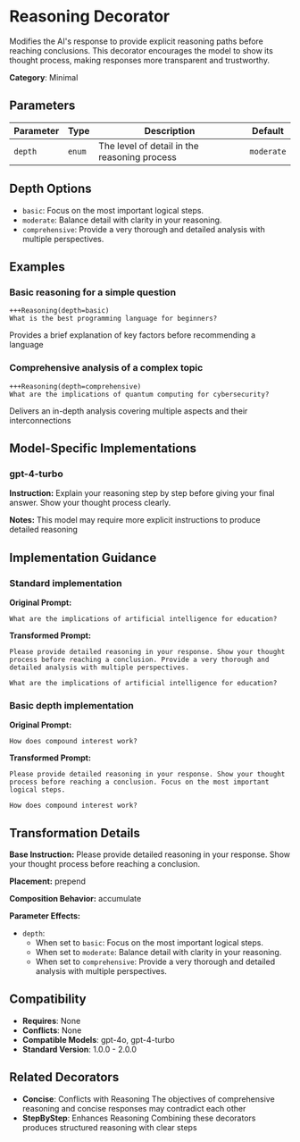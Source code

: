 # Reasoning Decorator

Modifies the AI's response to provide explicit reasoning paths before reaching conclusions. This decorator encourages the model to show its thought process, making responses more transparent and trustworthy.

**Category**: Minimal

## Parameters

| Parameter | Type | Description | Default |
|-----------|------|-------------|--------|
| `depth` | `enum` | The level of detail in the reasoning process | `moderate` |

## Depth Options

- `basic`: Focus on the most important logical steps.
- `moderate`: Balance detail with clarity in your reasoning.
- `comprehensive`: Provide a very thorough and detailed analysis with multiple perspectives.

## Examples

### Basic reasoning for a simple question

```
+++Reasoning(depth=basic)
What is the best programming language for beginners?
```

Provides a brief explanation of key factors before recommending a language

### Comprehensive analysis of a complex topic

```
+++Reasoning(depth=comprehensive)
What are the implications of quantum computing for cybersecurity?
```

Delivers an in-depth analysis covering multiple aspects and their interconnections

## Model-Specific Implementations

### gpt-4-turbo

**Instruction:** Explain your reasoning step by step before giving your final answer. Show your thought process clearly.

**Notes:** This model may require more explicit instructions to produce detailed reasoning


## Implementation Guidance

### Standard implementation

**Original Prompt:**
```
What are the implications of artificial intelligence for education?
```

**Transformed Prompt:**
```
Please provide detailed reasoning in your response. Show your thought process before reaching a conclusion. Provide a very thorough and detailed analysis with multiple perspectives.

What are the implications of artificial intelligence for education?
```

### Basic depth implementation

**Original Prompt:**
```
How does compound interest work?
```

**Transformed Prompt:**
```
Please provide detailed reasoning in your response. Show your thought process before reaching a conclusion. Focus on the most important logical steps.

How does compound interest work?
```

## Transformation Details

**Base Instruction:** Please provide detailed reasoning in your response. Show your thought process before reaching a conclusion.

**Placement:** prepend

**Composition Behavior:** accumulate

**Parameter Effects:**

- `depth`:
  - When set to `basic`: Focus on the most important logical steps.
  - When set to `moderate`: Balance detail with clarity in your reasoning.
  - When set to `comprehensive`: Provide a very thorough and detailed analysis with multiple perspectives.

## Compatibility

- **Requires**: None
- **Conflicts**: None
- **Compatible Models**: gpt-4o, gpt-4-turbo
- **Standard Version**: 1.0.0 - 2.0.0

## Related Decorators

- **Concise**: Conflicts with Reasoning The objectives of comprehensive reasoning and concise responses may contradict each other
- **StepByStep**: Enhances Reasoning Combining these decorators produces structured reasoning with clear steps
